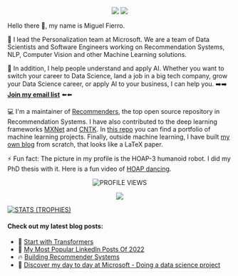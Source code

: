 <p align="center">
  <a href="https://www.linkedin.com/in/miguelgfierro/" target="_blank"><img src="https://img.shields.io/badge/Linkedin-Follow%20Miguel-blue?logo=linkedin" /></a>
  <a href="https://miguelgfierro.com/?utm_source=github&utm_medium=profile&utm_campaign=github-readme" target="_blank"><img src="https://img.shields.io/badge/Blog-Visit%20miguelgfierro.com-blue.svg" /></a>
  <!--<a href="https://twitter.com/intent/follow?screen_name=miguelgfierro" target="_blank"><img src="https://img.shields.io/twitter/follow/miguelgfierro?style=social" /></a>-->
</p>

Hello there 👋, my name is Miguel Fierro.

🤖 I lead the Personalization team at Microsoft. We are a team of Data Scientists and Software Engineers working on Recommendation Systems, NLP, Computer Vision and other Machine Learning solutions.

💬 In addition, I help people understand and apply AI. Whether you want to switch your career to Data Science, land a job in a big tech company, grow your Data Science career, or apply AI to your business, I can help you. ➡️➡️ **[Join my email list](https://bit.ly/emaillistmiguel)** ⬅️⬅️

💻 I'm a maintainer of [Recommenders](https://github.com/microsoft/recommenders), the top open source repository in Recommendation Systems. I have also contributed to the deep learning frameworks [MXNet](https://github.com/apache/incubator-mxnet) and [CNTK](https://github.com/microsoft/cntk). In [this repo](https://github.com/miguelgfierro/sciblog_support) you can find a portfolio of machine learning projects. Finally, outside machine learning, I have built [my own blog](https://github.com/miguelgfierro/sciblog) from scratch, that looks like a LaTeX paper. 

⚡ Fun fact: The picture in my profile is the HOAP-3 humanoid robot. I did my PhD thesis with it. Here is a fun video of [HOAP dancing](https://www.youtube.com/watch?v=fbu2cYW08HQ).

<p align="center">
  <img src="https://komarev.com/ghpvc/?username=miguelgfierro&label=Profile%20views&color=blue&style=flat" alt="PROFILE VIEWS"/>
</p>

<p align="center">
  <img src="https://github-readme-stats.vercel.app/api?username=miguelgfierro&count_private=true&show_icons=true&theme=react&include_all_commits=true&hide=contribs" />
</p>

<p align="center">

[![STATS (TROPHIES)](https://github-profile-trophy.vercel.app/?username=miguelgfierro&theme=gruvbox&margin-w=15&margin-h=15&column=8)](https://github.com/miguelgfierro)


</p>

#### Check out my latest blog posts:

<!-- BLOG-POST-LIST:START -->
 - 🦾 [Start with Transformers](https://miguelgfierro.com/blog/2023/start-with-transformers/?utm_source=github&utm_medium=profile&utm_campaign=github-readme)
 - 📢 [My Most Popular LinkedIn Posts Of 2022](https://miguelgfierro.com/blog/2023/my-most-popular-linkedin-posts-of-2022/?utm_source=github&utm_medium=profile&utm_campaign=github-readme)
 - 🔥 [Building Recommender Systems](https://miguelgfierro.com/blog/2022/building-recommender-systems/?utm_source=github&utm_medium=profile&utm_campaign=github-readme)
 - 🤖 [Discover my day to day at Microsoft - Doing a data science project](https://miguelgfierro.com/blog/2022/discover-my-day-to-day-at-microsoft-doing-a-data-science-project/?utm_source=github&utm_medium=profile&utm_campaign=github-readme)<!-- BLOG-POST-LIST:END -->
